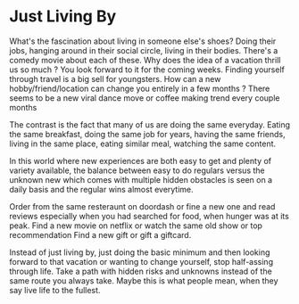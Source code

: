 # Just Living By

What's the fascination about living in someone else's shoes? Doing their jobs, hanging around in their social circle, living in their bodies. 
There's a comedy movie about each of these.
Why does the idea of a vacation thrill us so much ? You look forward to it for the coming weeks. Finding yourself through travel is a big sell for youngsters.
How can a new hobby/friend/location can change you entirely in a few months ? There seems to be a new viral dance move or coffee making trend every couple months

The contrast is the fact that many of us are doing the same everyday. Eating the same breakfast, doing the same job for years, having the same
friends, living in the same place, eating similar meal, watching the same content. 

In this world where new experiences are both easy to get and plenty of variety available, the balance between easy to do regulars versus the unknown new which comes with multiple hidden obstacles is seen on a daily basis and the regular wins almost everytime. 

Order from the same resteraunt on doordash or fine a new one and read reviews especially when you had searched for food, when hunger was at its peak. 
Find a new movie on netflix or watch the same old show or top recommendation
Find a new gift or gift a giftcard.

Instead of just living by, just doing the basic minimum and then looking forward to that vacation or wanting to change yourself, stop half-assing through life. 
Take a path with hidden risks and unknowns instead of the same route you always take. Maybe this is what people mean, when they say live life to the fullest. 
